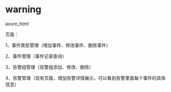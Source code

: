 # warning
axure_html



页面：

1、事件类型管理（增加事件、修改事件、删除事件）

2、事件管理（事件记录查询）

3、告警组管理（告警组添加、修改、删除）

4、告警管理（现有页面，增加告警详情展示，可以看到告警里面每个事件的具体信息）

